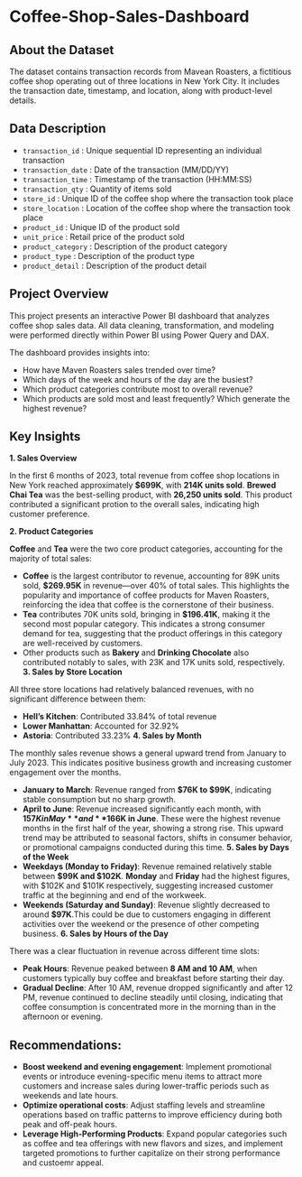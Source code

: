 # Coffee-Shop-Sales-Dashboard
## About the Dataset

The dataset contains transaction records from Mavean Roasters, a fictitious coffee shop operating out of three locations in New York City. It includes the transaction date, timestamp, and location, along with product-level details.

## Data Description

- `transaction_id` : Unique sequential ID representing an individual transaction
- `transaction_date` : Date of the transaction (MM/DD/YY)
- `transaction_time` : Timestamp of the transaction (HH:MM:SS)
- `transaction_qty` : Quantity of items sold
- `store_id` : Unique ID of the coffee shop where the transaction took place
- `store_location` : Location of the coffee shop where the transaction took place
- `product_id` : Unique ID of the product sold
- `unit_price` : Retail price of the product sold
- `product_category` : Description of the product category
- `product_type` : Description of the product type
- `product_detail` : Description of the product detail

## Project Overview

This project presents an interactive Power BI dashboard that analyzes coffee shop sales data. All data cleaning, transformation, and modeling were performed directly within Power BI using Power Query and DAX.

The dashboard provides insights into:

- How have Maven Roasters sales trended over time?
- Which days of the week and hours of the day are the busiest?
- Which product categories contribute most to overall revenue?
- Which products are sold most and least frequently? Which generate the highest revenue?

## **Key Insights**

**1. Sales Overview**
    
In the first 6 months of 2023, total revenue from coffee shop locations in New York reached approximately **$699K**, with **214K units sold**. **Brewed Chai Tea** was the best-selling product, with **26,250 units sold**. This product contributed a significant protion to the overall sales, indicating high customer preference.
    
**2. Product Categories**
    
**Coffee** and **Tea** were the two core product categories, accounting for the majority of total sales:

- **Coffee** is the largest contributor to revenue, accounting for 89K units sold, **$269.95K** in revenue—over 40% of total sales. This highlights the popularity and importance of coffee products for Maven Roasters, reinforcing the idea that coffee is the cornerstone of their business.
- **Tea** contributes 70K units sold, bringing in **$196.41K**, making it the second most popular category. This indicates a strong consumer demand for tea, suggesting that the product offerings in this category are well-received by customers.
- Other products such as **Bakery** and **Drinking Chocolate** also contributed notably to sales, with 23K and 17K units sold, respectively.
**3. Sales by Store Location**
    
All three store locations had relatively balanced revenues, with no significant difference between them:

- **Hell’s Kitchen**: Contributed 33.84% of total revenue
- **Lower Manhattan**: Accounted for 32.92%
- **Astoria**: Contributed 33.23%
**4. Sales by Month**
    
The monthly sales revenue shows a general upward trend from January to July 2023. This indicates positive business growth and increasing customer engagement over the months.

- **January to March**: Revenue ranged from **$76K to $99K**, indicating stable consumption but no sharp growth.
- **April to June**: Revenue increased significantly each month, with **$157K in May** and **$166K in June**. These were the highest revenue months in the first half of the year, showing a strong rise. This upward trend may be attributed to seasonal factors, shifts in consumer behavior, or promotional campaigns conducted during this time.
**5. Sales by Days of the Week**
- **Weekdays (Monday to Friday)**: Revenue remained relatively stable between **$99K and $102K**. **Monday** and **Friday** had the highest figures, with $102K and $101K respectively, suggesting increased customer traffic at the beginning and end of the workweek.
- **Weekends (Saturday and Sunday)**: Revenue slightly decreased to around **$97K**.This could be due to customers engaging in different activities over the weekend or the presence of other competing business.
**6. Sales by Hours of the Day**
    
There was a clear fluctuation in revenue across different time slots:

- **Peak Hours**: Revenue peaked between **8 AM and 10 AM**, when customers typically buy coffee and breakfast before starting their day.
- **Gradual Decline**: After 10 AM, revenue dropped significantly and after 12 PM, revenue continued to decline steadily until closing, indicating that coffee consumption is concentrated more in the morning than in the afternoon or evening.

## Recommendations:

- **Boost weekend and evening engagement**: Implement promotional events or introduce evening-specific menu items to attract more customers and increase sales during lower-traffic periods such as weekends and late hours.
- **Optimize operational costs**: Adjust staffing levels and streamline operations based on traffic patterns to improve efficiency during both peak and off-peak hours.
- **Leverage High-Performing Products**: Expand popular categories such as coffee and tea offerings with new flavors and sizes, and implement targeted promotions to further capitalize on their strong performance and custoemr appeal.

